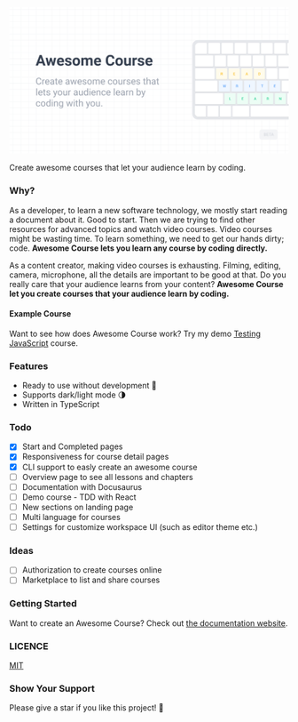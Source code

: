 ![awesome-course-og](./examples/default/public/awesome-course-og.png)

Create awesome courses that let your audience learn by coding.

### Why?

As a developer, to learn a new software technology, we mostly start reading a document about it. Good to start. Then we are trying to find other resources for advanced topics and watch video courses. Video courses might be wasting time. To learn something, we need to get our hands dirty; code. **Awesome Course lets you learn any course by coding directly.**

As a content creator, making video courses is exhausting. Filming, editing, camera, microphone, all the details are important to be good at that. Do you really care that your audience learns from your content? **Awesome Course let you create courses that your audience learn by coding.**

#### Example Course

Want to see how does Awesome Course work? Try my demo [Testing JavaScript](https://www.awesomecourse.dev/lesson/1) course.

### Features

- Ready to use without development 🚀
- Supports dark/light mode 🌗
- Written in TypeScript

### Todo

- [x] Start and Completed pages
- [x] Responsiveness for course detail pages
- [x] CLI support to easly create an awesome course
- [ ] Overview page to see all lessons and chapters
- [ ] Documentation with Docusaurus
- [ ] Demo course - TDD with React
- [ ] New sections on landing page
- [ ] Multi language for courses
- [ ] Settings for customize workspace UI (such as editor theme etc.)

### Ideas

- [ ] Authorization to create courses online
- [ ] Marketplace to list and share courses

### Getting Started

Want to create an Awesome Course? Check out [the documentation website]().

### LICENCE

[MIT](./LICENCE)

### Show Your Support

Please give a star if you like this project! 🤩
